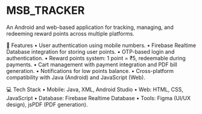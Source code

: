 # MSB_TRACKER
An Android and web-based application for tracking, managing, and redeeming reward points across multiple platforms.


🚀 Features
•  User authentication using mobile numbers.
•  Firebase Realtime Database integration for storing user points.
•  OTP-based login and authentication.
•  Reward points system: 1 point = ₹5, redeemable during payments.
•  Cart management with payment integration and PDF bill generation.
•  Notifications for low points balance.
•  Cross-platform compatibility with Java (Android) and JavaScript (Web).

💻 Tech Stack
•	Mobile: Java, XML, Android Studio
•	Web: HTML, CSS, JavaScript
•	Database: Firebase Realtime Database
•	Tools: Figma (UI/UX design), jsPDF (PDF generation).



